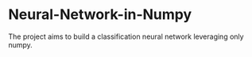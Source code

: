 # Neural-Network-in-Numpy
The project aims to build a classification neural network leveraging only numpy.
